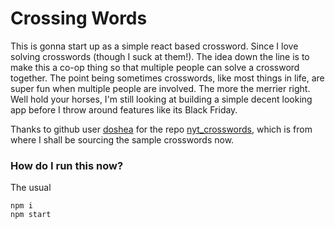 # Crossing Words

This is gonna start up as a simple react based crossword. Since I love solving crosswords (though I suck at them!).
The idea down the line is to make this a co-op thing so that multiple people can solve a crossword together.
The point being sometimes crosswords, like most things in life, are super fun when multiple people are involved.
The more the merrier right.
Well hold your horses, I'm still looking at building a simple decent looking app before I throw around features like its Black Friday.

Thanks to github user [doshea](https://github.com/doshea/) for the repo [nyt_crosswords](https://github.com/doshea/nyt_crosswords), which is from where I shall be sourcing the sample crosswords now.

### How do I run this now?
The usual
```
npm i
npm start
```


